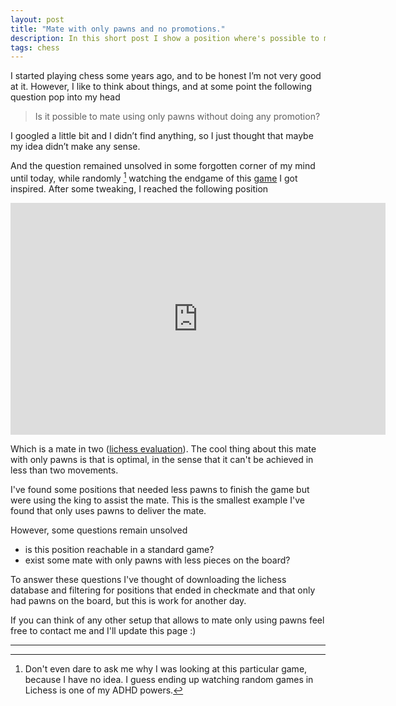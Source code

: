 ```yaml
---
layout: post
title: "Mate with only pawns and no promotions."
description: In this short post I show a position where's possible to mate using only pawns. Also, the mate is optimal, in the sense that the game can't we won using less movements.
tags: chess
---
```


I started playing chess some years ago, and to be honest I’m not very good at it. However, I like to think about things, and at some point the following question pop into my head

> Is it possible to mate using only pawns without doing any promotion?

I googled a little bit and I didn’t find anything, so I just thought that maybe my idea didn’t make any sense.

And the question remained unsolved in some forgotten corner of my mind until today, while randomly [^1] watching the endgame of this [game](https://lichess.org/broadcast/2022-world-team-championship/semifinals-match-1/F2iqFNf4) I got inspired. After some tweaking, I reached the following position

<iframe width=600 height=371 src="https://lichess.org/study/embed/DtqtrUTu/z3PEJ4Ii" frameborder=0></iframe>

Which is a mate in two ([lichess evaluation](https://lichess.org/analysis/2k5/8/8/8/4ppp1/5p1p/P2p1Kp1/8_w_-_-_0_1?color=white)). The cool thing about this mate with only pawns is that is optimal, in the sense that it can't be achieved in less than two movements.

I've found some positions that needed less pawns to finish the game but were using the king to assist the mate. This is the smallest example I've found that only uses pawns to deliver the mate.

However, some questions remain unsolved

- is this position reachable in a standard game?
- exist some mate with only pawns with less pieces on the board?
 
To answer these questions I've thought of downloading the lichess database and filtering for positions that ended in checkmate and that only had pawns on the board, but this is work for another day.

If you can think of any other setup that allows to mate only using pawns feel free to contact me and I'll update this page :)

---

[^1]: Don't even dare to ask me why I was looking at this particular game, because I have no idea. I guess ending up watching random games in Lichess is one of my ADHD powers.
